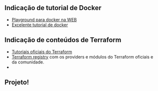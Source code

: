 
## Indicação de tutorial de Docker

- [Playground para docker na WEB](https://www.docker.com/101-tutorial/)
- [Excelente tutorial de docker](https://docker-curriculum.com/)

## Indicação de conteúdos de Terraform

- [Tutoriais oficiais do Terraform](https://developer.hashicorp.com/terraform/tutorials/aws-get-started)
- [Terraform registry](https://registry.terraform.io/) com os providers e módulos do Terraform oficiais e da comunidade. 
- 
## Projeto!